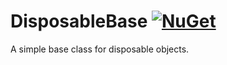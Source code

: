# DisposableBase [![NuGet](https://img.shields.io/nuget/v/DisposableBase.svg)](https://www.nuget.org/packages/DisposableBase/)

A simple base class for disposable objects.
